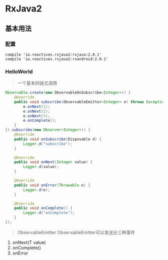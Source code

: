 # RxJava2
## 基本用法
### 配置

``` glide
compile 'io.reactivex.rxjava2:rxjava:2.0.1'
compile 'io.reactivex.rxjava2:rxandroid:2.0.1'
```

### HelloWorld

> 一个基本的链式调用

``` java
Observable.create(new ObservableOnSubscribe<Integer>() {
	@Override
	public void subscribe(ObservableEmitter<Integer> e) throws Exception {
		e.onNext(1);
		e.onNext(2);
		e.onNext(3);
		e.onComplete();
	}
}).subscribe(new Observer<Integer>() {
	@Override
	public void onSubscribe(Disposable d) {
		Logger.d("subscribe");
	}

	@Override
	public void onNext(Integer value) {
		Logger.d(value);
	}

	@Override
	public void onError(Throwable e) {
		Logger.d(e);
	}

	@Override
	public void onComplete() {
		Logger.d("onComplete");
	}
});
```

> ObservableEmitter
ObservableEmitter可以发送出三种事件

 1. onNext(T value)
 2. onComplete()
 3. onError


